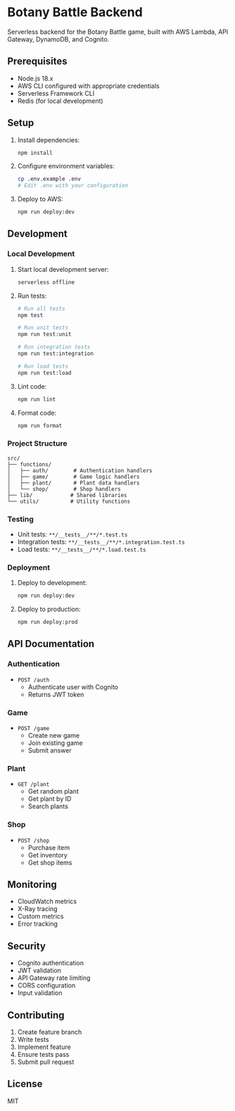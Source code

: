 # Botany Battle Backend

Serverless backend for the Botany Battle game, built with AWS Lambda, API Gateway, DynamoDB, and Cognito.

## Prerequisites

- Node.js 18.x
- AWS CLI configured with appropriate credentials
- Serverless Framework CLI
- Redis (for local development)

## Setup

1. Install dependencies:

   ```bash
   npm install
   ```

2. Configure environment variables:

   ```bash
   cp .env.example .env
   # Edit .env with your configuration
   ```

3. Deploy to AWS:
   ```bash
   npm run deploy:dev
   ```

## Development

### Local Development

1. Start local development server:

   ```bash
   serverless offline
   ```

2. Run tests:

   ```bash
   # Run all tests
   npm test

   # Run unit tests
   npm run test:unit

   # Run integration tests
   npm run test:integration

   # Run load tests
   npm run test:load
   ```

3. Lint code:

   ```bash
   npm run lint
   ```

4. Format code:
   ```bash
   npm run format
   ```

### Project Structure

```
src/
├── functions/
│   ├── auth/        # Authentication handlers
│   ├── game/        # Game logic handlers
│   ├── plant/       # Plant data handlers
│   └── shop/        # Shop handlers
├── lib/            # Shared libraries
└── utils/          # Utility functions
```

### Testing

- Unit tests: `**/__tests__/**/*.test.ts`
- Integration tests: `**/__tests__/**/*.integration.test.ts`
- Load tests: `**/__tests__/**/*.load.test.ts`

### Deployment

1. Deploy to development:

   ```bash
   npm run deploy:dev
   ```

2. Deploy to production:
   ```bash
   npm run deploy:prod
   ```

## API Documentation

### Authentication

- `POST /auth`
  - Authenticate user with Cognito
  - Returns JWT token

### Game

- `POST /game`
  - Create new game
  - Join existing game
  - Submit answer

### Plant

- `GET /plant`
  - Get random plant
  - Get plant by ID
  - Search plants

### Shop

- `POST /shop`
  - Purchase item
  - Get inventory
  - Get shop items

## Monitoring

- CloudWatch metrics
- X-Ray tracing
- Custom metrics
- Error tracking

## Security

- Cognito authentication
- JWT validation
- API Gateway rate limiting
- CORS configuration
- Input validation

## Contributing

1. Create feature branch
2. Write tests
3. Implement feature
4. Ensure tests pass
5. Submit pull request

## License

MIT
